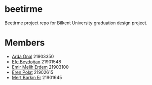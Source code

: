 # beetirme
Beetirme project repo for Bilkent University graduation design project.

# Members
- [Arda Önal](https://www.linkedin.com/in/ardaonal/) 21903350
- [Efe Beydoğan](https://www.linkedin.com/in/efebeydogan/) 21901548
- [Emir Melih Erdem](https://www.linkedin.com/in/emir-melih-erdem/) 21903100
- [Eren Polat](https://www.linkedin.com/in/eren-polat323/) 21902615
- [Mert Barkın Er](https://www.linkedin.com/in/mertbarkın/) 21901645
